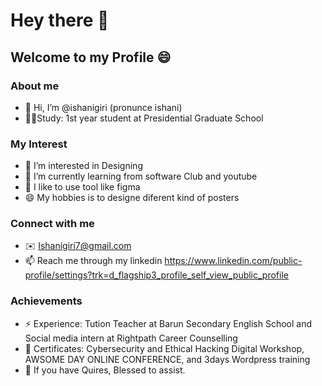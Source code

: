 # Hey there 👋
## Welcome to my Profile 😄
### About me
- 👋 Hi, I’m @ishanigiri (pronunce ishani)
- 👨‍🏫Study: 1st year student at Presidential Graduate School
### My Interest
- 👀 I’m interested in Designing
- 🌱 I’m currently learning from software Club and youtube
- 💞️ I like to use tool like figma
- 😄 My hobbies is to designe diferent kind of posters
### Connect with me
- ✉️ Ishanigiri7@gmail.com
- 📫 Reach me through my linkedin https://www.linkedin.com/public-profile/settings?trk=d_flagship3_profile_self_view_public_profile
### Achievements
- ⚡ Experience: Tution Teacher at Barun Secondary English School and Social media intern at Rightpath Career Counselling
- 💼 Certificates: Cybersecurity and Ethical Hacking Digital Workshop, AWSOME DAY ONLINE CONFERENCE, and 3days Wordpress training
- 💬 If you have Quires, Blessed to assist.

<!---
ishanigiri/ishanigiri is a ✨ special ✨ repository because its `README.md` (this file) appears on your GitHub profile.
You can click the Preview link to take a look at your changes.
--->
